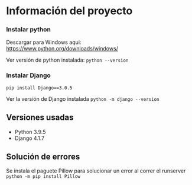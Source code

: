 # Información del proyecto


### Instalar python 
Descargar para Windows aqui: https://www.python.org/downloads/windows/

Ver versión de python instalada:
``
python --version
``
### Instalar Django
``pip install Django==3.0.5``

Ver la versión de Django instalada
``python -m django --version``
## Versiones usadas 
- Python 3.9.5
- Django 4.1.7
## Solución de errores
Se instala el paguete Pillow para solucionar un error al correr el runserver
``
python -m pip install Pillow
``